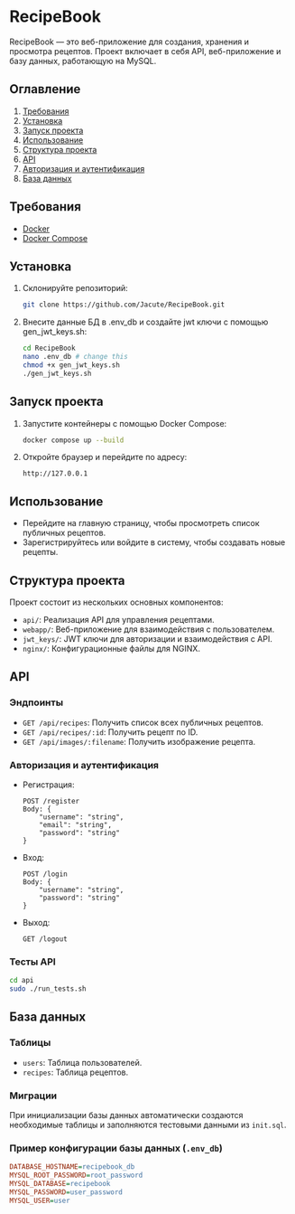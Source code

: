 # RecipeBook

RecipeBook — это веб-приложение для создания, хранения и просмотра рецептов. Проект включает в себя API, веб-приложение и базу данных, работающую на MySQL.

## Оглавление

1. [Требования](#требования)
2. [Установка](#установка)
3. [Запуск проекта](#запуск-проекта)
4. [Использование](#использование)
5. [Структура проекта](#структура-проекта)
6. [API](#api)
7. [Авторизация и аутентификация](#авторизация-и-аутентификация)
8. [База данных](#база-данных)

## Требования

- [Docker](https://www.docker.com/)
- [Docker Compose](https://docs.docker.com/compose/)

## Установка

1. Склонируйте репозиторий:
    ```bash
   git clone https://github.com/Jacute/RecipeBook.git
   ```

2. Внесите данные БД в .env_db и создайте jwt ключи с помощью gen_jwt_keys.sh:

   ```bash
   cd RecipeBook
   nano .env_db # change this
   chmod +x gen_jwt_keys.sh
   ./gen_jwt_keys.sh
   ```

## Запуск проекта

1. Запустите контейнеры с помощью Docker Compose:
   ```bash
   docker compose up --build
   ```

2. Откройте браузер и перейдите по адресу:
   ```http
   http://127.0.0.1
   ```

## Использование

- Перейдите на главную страницу, чтобы просмотреть список публичных рецептов.
- Зарегистрируйтесь или войдите в систему, чтобы создавать новые рецепты.

## Структура проекта

Проект состоит из нескольких основных компонентов:

- `api/`: Реализация API для управления рецептами.
- `webapp/`: Веб-приложение для взаимодействия с пользователем.
- `jwt_keys/`: JWT ключи для авторизации и взаимодействия с API.
- `nginx/`: Конфигурационные файлы для NGINX.

## API

### Эндпоинты

- `GET /api/recipes`: Получить список всех публичных рецептов.
- `GET /api/recipes/:id`: Получить рецепт по ID.
- `GET /api/images/:filename`: Получить изображение рецепта.

### Авторизация и аутентификация

- Регистрация:
  ```http
  POST /register
  Body: {
      "username": "string",
      "email": "string",
      "password": "string"
  }
  ```

- Вход:
  ```http
  POST /login
  Body: {
      "username": "string",
      "password": "string"
  }
  ```

- Выход:
  ```http
  GET /logout
  ```
### Тесты API

```bash
cd api
sudo ./run_tests.sh
```

## База данных

### Таблицы

- `users`: Таблица пользователей.
- `recipes`: Таблица рецептов.

### Миграции

При инициализации базы данных автоматически создаются необходимые таблицы и заполняются тестовыми данными из `init.sql`.

### Пример конфигурации базы данных (`.env_db`)

```ini
DATABASE_HOSTNAME=recipebook_db
MYSQL_ROOT_PASSWORD=root_password
MYSQL_DATABASE=recipebook
MYSQL_PASSWORD=user_password
MYSQL_USER=user

```

